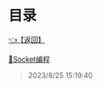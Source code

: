 # 目录  


[👈【返回】](/--目录--/dotnet/CSharp笔记/--目录--CSharp笔记)  


[📜Socket编程](/dotnet/CSharp笔记/CS架构之Socket编程/Socket编程)  







> 2023/8/25 15:19:40
